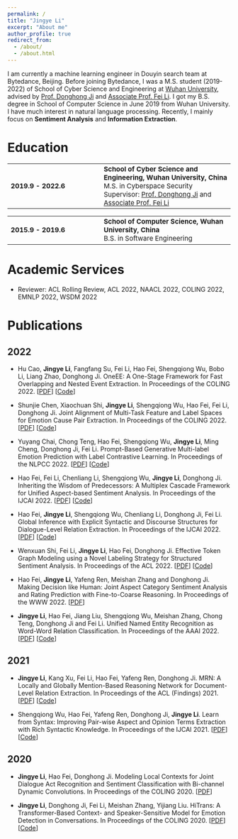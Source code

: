```yaml
---
permalink: /
title: "Jingye Li"
excerpt: "About me"
author_profile: true
redirect_from: 
  - /about/
  - /about.html
---
```

I am currently a machine learning engineer in Douyin search team at Bytedance, Beijing. Before joining Bytedance, I was a M.S. student (2019-2022) of School of Cyber Science and Engineering at [Wuhan University](https://whu.edu.cn), advised by [Prof. Donghong Ji](https://scholar.google.com/citations?user=2Q-7u3AAAAAJ) and [Associate Prof. Fei Li](https://scholar.google.com/citations?user=AoMmysMAAAAJ&hl=en). I got my B.S. degree in School of Computer Science in June 2019 from Wuhan University. I have much interest in natural language processing. Recently, I mainly focus on <b>Sentiment Analysis</b> and <b>Information Extraction</b>.

Education
======
<style>
td, th {
   border: none!important;
   font-size: 15px;
}
</style>

<table style="border: none!important;">
	  <tbody><tr><td style="width:170px; height:80px" valign="left" align="left">
	    <b> 2019.9 - 2022.6 </b>
	  </td>
	  <td style="width:10px">
	  </td>
	  <td valign="middle">
	    <div>
	    	<b>
        School of Cyber Science and Engineering, Wuhan University, China
        </b>
        <br>
	    M.S. in Cyberspace Security
        <br>
         Supervisor: <a href="https://scholar.google.com/citations?user=2Q-7u3AAAAAJ">Prof. Donghong Ji</a> and <a href="https://scholar.google.com/citations?user=AoMmysMAAAAJ&hl=en">Associate Prof. Fei Li</a>
		</div>
	</td></tr></tbody>
</table>
<table style="border: none!important;">
	  <tbody><tr><td style="width:170px; height:60px" valign="left" align="left">
	    <b> 2015.9 - 2019.6 </b>
	  </td>
	  <td style="width:10px">
	  </td>
	  <td valign="middle">
	    <div>
	    <b>
        School of Computer Science, Wuhan University, China
        </b>
        <br>
	    B.S. in Software Engineering
		</div>
	</td></tr></tbody>
</table>

Academic Services
======
* Reviewer: ACL Rolling Review, ACL 2022, NAACL 2022, COLING 2022, EMNLP 2022, WSDM 2022

Publications
======

2022
-----
* Hu Cao, <b>Jingye Li</b>, Fangfang Su, Fei Li, Hao Fei, Shengqiong Wu, Bobo Li, Liang Zhao, Donghong Ji. OneEE: A One-Stage Framework for Fast Overlapping and Nested Event Extraction. In Proceedings of the COLING 2022. [[PDF](https://arxiv.org/pdf/2209.02693.pdf)] [[Code](https://github.com/Cao-Hu/OneEE)]

* Shunjie Chen, Xiaochuan Shi, <b>Jingye Li</b>, Shengqiong Wu, Hao Fei, Fei Li, Donghong Ji. Joint Alignment of Multi-Task Feature and Label Spaces for Emotion Cause Pair Extraction. In Proceedings of the COLING 2022. [[PDF](https://arxiv.org/pdf/2209.04112.pdf)] [[Code](https://github.com/csj199813/A2Net_ECPE)]

* Yuyang Chai, Chong Teng, Hao Fei, Shengqiong Wu, <b>Jingye Li</b>, Ming Cheng, Donghong Ji, Fei Li. Prompt-Based Generative Multi-label Emotion Prediction with Label Contrastive Learning. In Proceedings of the NLPCC 2022. [[PDF](https://link.springer.com/chapter/10.1007/978-3-031-17120-8_43)] [[Code](https://github.com/yychai74/Generative-MultiEmo)]

* Hao Fei, Fei Li, Chenliang Li, Shengqiong Wu, <b>Jingye Li</b>, Donghong Ji. Inheriting the Wisdom of Predecessors: A Multiplex Cascade Framework for Unified Aspect-based Sentiment Analysis. In Proceedings of the IJCAI 2022. [[PDF](https://www.ijcai.org/proceedings/2022/0572.pdf)] [[Code](https://github.com/scofield7419/UABSA-SyMux)] 

* Hao Fei, <b>Jingye Li</b>, Shengqiong Wu, Chenliang Li, Donghong Ji, Fei Li. Global Inference with Explicit Syntactic and Discourse Structures for Dialogue-Level Relation Extraction. In Proceedings of the IJCAI 2022. [[PDF](https://www.ijcai.org/proceedings/2022/0570.pdf)] [[Code](https://github.com/scofield7419/DiaRE-D2G)]

* Wenxuan Shi, Fei Li, <b>Jingye Li</b>, Hao Fei, Donghong Ji. Effective Token Graph Modeling using a Novel Labeling Strategy for Structured Sentiment Analysis. In Proceedings of the ACL 2022. [[PDF](https://arxiv.org/pdf/2203.10796.pdf)] [[Code](https://github.com/Xgswlg/TGLS)]

* Hao Fei, <b>Jingye Li</b>, Yafeng Ren, Meishan Zhang and Donghong Ji. Making Decision like Human: Joint Aspect Category Sentiment Analysis and Rating Prediction with Fine-to-Coarse Reasoning. In Proceedings of the WWW 2022. [[PDF](https://dl.acm.org/doi/pdf/10.1145/3485447.3512024?casa_token=srSjwtvjorEAAAAA:x5A6uLpMjkXjp285sKpbsAVs7Fl-YNIg4vibmTlsr9zDPsVEFE8m3hp6rE6YGmVByn81Wr0QROSQyg)]

* <b>Jingye Li</b>, Hao Fei, Jiang Liu, Shengqiong Wu, Meishan Zhang, Chong Teng, Donghong Ji and Fei Li. Unified Named Entity Recognition as Word-Word Relation Classification. In Proceedings of the AAAI 2022. [[PDF](https://arxiv.org/pdf/2112.10070.pdf)] [[Code](https://github.com/ljynlp/W2NER)]

2021
-----

* <b>Jingye Li</b>, Kang Xu, Fei Li, Hao Fei, Yafeng Ren, Donghong Ji. MRN: A Locally and Globally Mention-Based Reasoning Network for Document-Level Relation Extraction. In Proceedings of the ACL (Findings) 2021. [[PDF](https://aclanthology.org/2021.findings-acl.117.pdf)] [[Code](https://github.com/ljynlp/MRN)]

* Shengqiong Wu, Hao Fei, Yafeng Ren, Donghong Ji, <b>Jingye Li</b>. Learn from Syntax: Improving Pair-wise Aspect and Opinion Terms Extraction with Rich Syntactic Knowledge. In Proceedings of the IJCAI 2021. [[PDF](https://arxiv.org/pdf/2105.02520.pdf)] [[Code](https://github.com/ChocoWu/Synfue-PAOTE)]

2020
-----

* <b>Jingye Li</b>, Hao Fei, Donghong Ji. Modeling Local Contexts for Joint Dialogue Act Recognition and Sentiment Classification with Bi-channel Dynamic Convolutions. In Proceedings of the COLING 2020. [[PDF](https://aclanthology.org/2020.coling-main.53.pdf)]

* <b>Jingye Li</b>, Donghong Ji, Fei Li, Meishan Zhang, Yijiang Liu. HiTrans: A Transformer-Based Context- and Speaker-Sensitive Model for Emotion Detection in Conversations. In Proceedings of the COLING 2020. [[PDF](https://aclanthology.org/2020.coling-main.370.pdf)] [[Code](https://github.com/ljynlp/HiTrans)]
